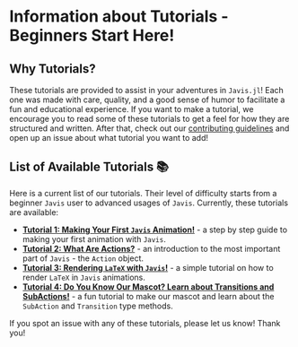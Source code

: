 # **Information about Tutorials - Beginners Start Here!**

## Why Tutorials?

These tutorials are provided to assist in your adventures in `Javis.jl`!
Each one was made with care, quality, and a good sense of humor to facilitate a fun and educational experience.
If you want to make a tutorial, we encourage you to read some of these tutorials to get a feel for how they are structured and written.
After that, check out our [contributing guidelines](contributing) and open up an issue about what tutorial you want to add!

## List of Available Tutorials 📚 

Here is a current list of our tutorials.
Their level of difficulty starts from a beginner `Javis` user to advanced usages of `Javis`.
Currently, these tutorials are available:

- [**Tutorial 1: Making Your First `Javis` Animation!**](tutorial_1) - a step by step guide to making your first animation with `Javis`.
- [**Tutorial 2: What Are Actions?**](tutorial_2) - an introduction to the most important part of `Javis` - the `Action` object.
- [**Tutorial 3: Rendering `LaTeX` with `Javis`!**](tutorial_3) - a simple tutorial on how to render `LaTeX` in `Javis` animations.
- [**Tutorial 4: Do You Know Our Mascot? Learn about Transitions and SubActions!**](tutorial_4) - a fun tutorial to make our mascot and learn about the `SubAction` and `Transition` type methods.

If you spot an issue with any of these tutorials, please let us know! Thank you!
